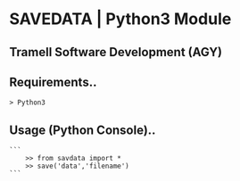 # SAVEDATA | Python3 Module
## Tramell Software Development (AGY)

## Requirements..

	> Python3

## Usage (Python Console)..

	```
		>> from savdata import *
		>> save('data','filename')
	```
